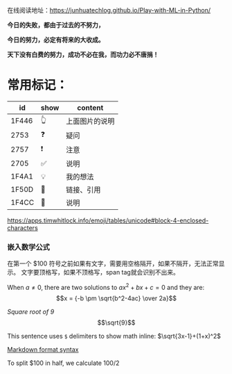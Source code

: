 在线阅读地址：https://junhuatechlog.github.io/Play-with-ML-in-Python/

**今日的失败，都由于过去的不努力，**

**今日的努力，必定有将来的大收成。**

**天下没有白费的努力，成功不必在我，而功力必不唐捐！**


# 常用标记：

| id | show | content|
|---|---|---|
| 1F446 | &#x1F446; | 上面图片的说明|
| 2753 | &#x2753;| 疑问 |
| 2757 | &#x2757; | 注意 |
| 2705 | &#x2705; | 说明 |
| 1F4A1 | &#x1F4A1; | 我的想法 | 
| 1F50D | &#x1F50E; | 链接、引用|
| 1F4CC | &#x1F4CC; | 说明 |

https://apps.timwhitlock.info/emoji/tables/unicode#block-4-enclosed-characters


### 嵌入数学公式
在第一个 <span>$</span>100 符号之前如果有文字，需要用空格隔开，如果不隔开，无法正常显示。 
文字要顶格写，如果不顶格写，span tag就会识别不出来。 

When $a \ne 0$, there are two solutions to $ax^2 + bx + c = 0$ and they are:
$$x = {-b \pm \sqrt{b^2-4ac} \over 2a}$$

_Square root of 9_
$$\sqrt{9}$$

This sentence uses `$` delimiters to show math inline:  $\sqrt{3x-1}+(1+x)^2$

[Markdown format syntax](https://docs.github.com/en/get-started/writing-on-github/getting-started-with-writing-and-formatting-on-github/basic-writing-and-formatting-syntax)

To split <span>$</span>100 in half, we calculate $100/2$